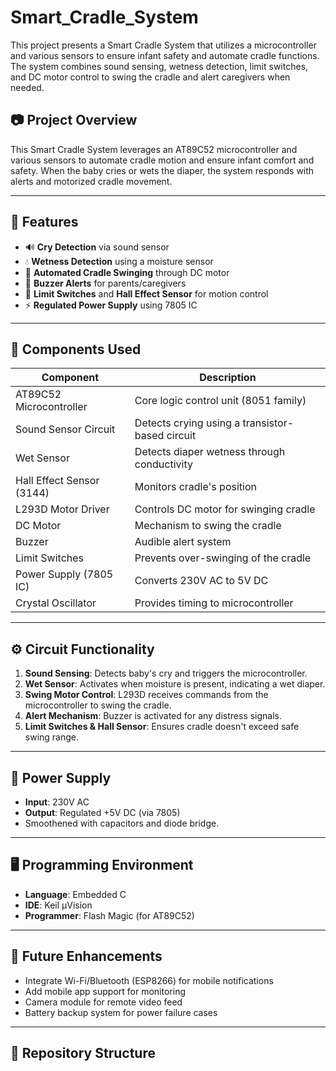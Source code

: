 # Smart_Cradle_System
This project presents a Smart Cradle System that utilizes a microcontroller and various sensors to ensure infant safety and automate cradle functions. The system combines sound sensing, wetness detection, limit switches, and DC motor control to swing the cradle and alert caregivers when needed.

## 📷 Project Overview

This Smart Cradle System leverages an AT89C52 microcontroller and various sensors to automate cradle motion and ensure infant comfort and safety. When the baby cries or wets the diaper, the system responds with alerts and motorized cradle movement.

---

## 🔧 Features

- 🔊 **Cry Detection** via sound sensor
- 💧 **Wetness Detection** using a moisture sensor
- 🔁 **Automated Cradle Swinging** through DC motor
- 🔔 **Buzzer Alerts** for parents/caregivers
- 🛑 **Limit Switches** and **Hall Effect Sensor** for motion control
- ⚡ **Regulated Power Supply** using 7805 IC

---

## 🧩 Components Used

| Component                  | Description                                      |
|---------------------------|--------------------------------------------------|
| AT89C52 Microcontroller   | Core logic control unit (8051 family)            |
| Sound Sensor Circuit      | Detects crying using a transistor-based circuit  |
| Wet Sensor                | Detects diaper wetness through conductivity      |
| Hall Effect Sensor (3144) | Monitors cradle's position                       |
| L293D Motor Driver        | Controls DC motor for swinging cradle            |
| DC Motor                  | Mechanism to swing the cradle                    |
| Buzzer                    | Audible alert system                             |
| Limit Switches            | Prevents over-swinging of the cradle             |
| Power Supply (7805 IC)    | Converts 230V AC to 5V DC                        |
| Crystal Oscillator        | Provides timing to microcontroller               |

---

## ⚙️ Circuit Functionality

1. **Sound Sensing**: Detects baby's cry and triggers the microcontroller.
2. **Wet Sensor**: Activates when moisture is present, indicating a wet diaper.
3. **Swing Motor Control**: L293D receives commands from the microcontroller to swing the cradle.
4. **Alert Mechanism**: Buzzer is activated for any distress signals.
5. **Limit Switches & Hall Sensor**: Ensures cradle doesn't exceed safe swing range.

---

## 🔌 Power Supply

- **Input**: 230V AC
- **Output**: Regulated +5V DC (via 7805)
- Smoothened with capacitors and diode bridge.

---

## 🖥️ Programming Environment

- **Language**: Embedded C
- **IDE**: Keil µVision
- **Programmer**: Flash Magic (for AT89C52)

---

## 🧠 Future Enhancements

- Integrate Wi-Fi/Bluetooth (ESP8266) for mobile notifications
- Add mobile app support for monitoring
- Camera module for remote video feed
- Battery backup system for power failure cases

---

## 📁 Repository Structure

